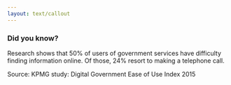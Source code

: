 ```yaml
---
layout: text/callout
---
```

### Did you know?

Research shows that 50% of users of government services have difficulty finding information online. Of those, 24% resort to making a telephone call.

Source: KPMG study: Digital Government Ease of Use Index 2015
